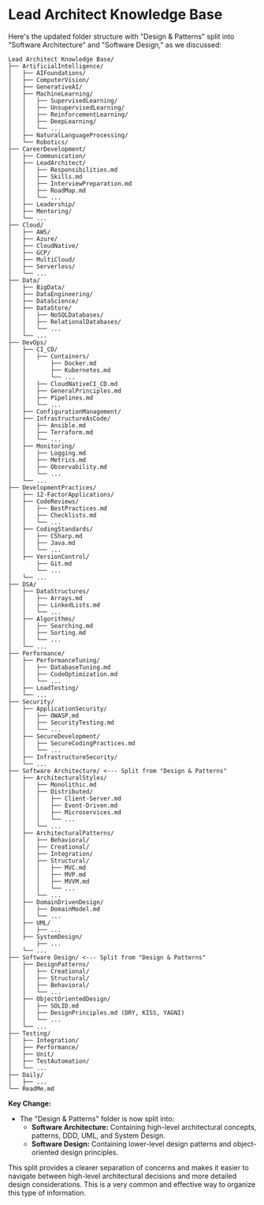 # Lead Architect Knowledge Base

Here's the updated folder structure with "Design & Patterns" split into "Software Architecture" and "Software Design," as we discussed:

```text
Lead Architect Knowledge Base/
├── ArtificialIntelligence/
│   ├── AIFoundations/
│   ├── ComputerVision/
│   ├── GenerativeAI/
│   ├── MachineLearning/
│   │   ├── SupervisedLearning/
│   │   ├── UnsupervisedLearning/
│   │   ├── ReinforcementLearning/
│   │   ├── DeepLearning/
│   │   └── ...
│   ├── NaturalLanguageProcessing/
│   └── Robotics/
├── CareerDevelopment/
│   ├── Communication/
│   ├── LeadArchitect/
│   │   ├── Responsibilities.md
│   │   ├── Skills.md
│   │   ├── InterviewPreparation.md
│   │   ├── RoadMap.md
│   │   └── ...
│   ├── Leadership/
│   ├── Mentoring/
│   └── ...
├── Cloud/
│   ├── AWS/
│   ├── Azure/
│   ├── CloudNative/
│   ├── GCP/
│   ├── MultiCloud/
│   ├── Serverless/
│   └── ...
├── Data/
│   ├── BigData/
│   ├── DataEngineering/
│   ├── DataScience/
│   ├── DataStore/
│   │   ├── NoSQLDatabases/
│   │   ├── RelationalDatabases/
│   │   └── ...
│   └── ...
├── DevOps/
│   ├── CI_CD/
│   │   ├── Containers/
│   │       ├── Docker.md
│   │       ├── Kubernetes.md
│   │       └── ...
│   │   ├── CloudNativeCI_CD.md
│   │   ├── GeneralPrinciples.md
│   │   ├── Pipelines.md
│   │   └── ...
│   ├── ConfigurationManagement/
│   ├── InfrastructureAsCode/
│   │   ├── Ansible.md
│   │   ├── Terraform.md
│   │   └── ...
│   ├── Monitoring/
│   │   ├── Logging.md
│   │   ├── Metrics.md
│   │   ├── Observability.md
│   │   └── ...
│   └── ...
├── DevelopmentPractices/
│   ├── 12-FactorApplications/
│   ├── CodeReviews/
│   │   ├── BestPractices.md
│   │   ├── Checklists.md
│   │   └── ...
│   ├── CodingStandards/
│   │   ├── CSharp.md
│   │   ├── Java.md
│   │   └── ...
│   ├── VersionControl/
│       ├── Git.md
│       └── ...
│   └── ...
├── DSA/
│   ├── DataStructures/
│   │   ├── Arrays.md
│   │   ├── LinkedLists.md
│   │   └── ...
│   ├── Algorithms/
│   │   ├── Searching.md
│   │   ├── Sorting.md
│   │   └── ...
│   └── ...
├── Performance/
│   ├── PerformanceTuning/
│   │   ├── DatabaseTuning.md
│   │   ├── CodeOptimization.md
│   │   └── ...
│   ├── LoadTesting/
│   └── ...
├── Security/
│   ├── ApplicationSecurity/
│   │   ├── OWASP.md
│   │   ├── SecurityTesting.md
│   │   └── ...
│   ├── SecureDevelopment/
│   │   ├── SecureCodingPractices.md
│   │   └── ...
│   ├── InfrastructureSecurity/
│   └── ...
├── Software Architecture/ <--- Split from "Design & Patterns"
│   ├── ArchitecturalStyles/
│   │   ├── Monolithic.md
│   │   ├── Distributed/
│   │   │   ├── Client-Server.md
│   │   │   ├── Event-Driven.md
│   │   │   ├── Microservices.md
│   │   │   └── ...
│   │   └── ...
│   ├── ArchitecturalPatterns/
│   │   ├── Behavioral/
│   │   ├── Creational/
│   │   ├── Integration/
│   │   ├── Structural/
│   │   │   ├── MVC.md
│   │   │   ├── MVP.md
│   │   │   ├── MVVM.md
│   │   │   └── ...
│   │   └── ...
│   ├── DomainDrivenDesign/
│   │   ├── DomainModel.md
│   │   └── ...
│   ├── UML/
│   │   ├── ...
│   ├── SystemDesign/
│       ├── ...
│   └── ...
├── Software Design/ <--- Split from "Design & Patterns"
│   ├── DesignPatterns/
│   │   ├── Creational/
│   │   ├── Structural/
│   │   ├── Behavioral/
│   │   └── ...
│   ├── ObjectOrientedDesign/
│   │   ├── SOLID.md
│   │   ├── DesignPrinciples.md (DRY, KISS, YAGNI)
│   │   └── ...
│   └── ...
├── Testing/
│   ├── Integration/
│   ├── Performance/
│   ├── Unit/
│   ├── TestAutomation/
│   └── ...
├── Daily/
│   ├── ...
└── ReadMe.md
```

**Key Change:**

- The "Design & Patterns" folder is now split into:
  - **Software Architecture:** Containing high-level architectural concepts, patterns, DDD, UML, and System Design.
  - **Software Design:** Containing lower-level design patterns and object-oriented design principles.

This split provides a clearer separation of concerns and makes it easier to navigate between high-level architectural decisions and more detailed design considerations. This is a very common and effective way to organize this type of information.
